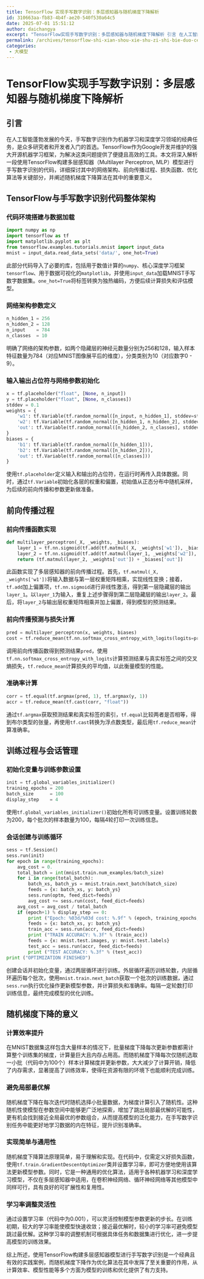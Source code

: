 ```yaml
---
title: TensorFlow 实现手写数字识别：多层感知器与随机梯度下降解析
id: 310663aa-fb83-4b4f-ae20-540f530a64c5
date: 2025-07-01 15:51:12
author: daichangya
excerpt: "TensorFlow实现手写数字识别：多层感知器与随机梯度下降解析 引言 在人工智能蓬勃发展的今天，手写数字识别作为机器学习和深度学习领域的经典任务，是众多研究者和开发者入门的首选。TensorFlow作为Google开发并维护的强大开源机器学习框架，为解决这类问题提供了便捷且高效的工具。本文将深入"
permalink: /archives/tensorflow-shi-xian-shou-xie-shu-zi-shi-bie-duo-ceng-gan-zhi-qi-yu-sui-ji-ti-du-xia-jiang-jie-xi/
categories:
 - 大模型
---
```


# TensorFlow实现手写数字识别：多层感知器与随机梯度下降解析

## 引言
在人工智能蓬勃发展的今天，手写数字识别作为机器学习和深度学习领域的经典任务，是众多研究者和开发者入门的首选。TensorFlow作为Google开发并维护的强大开源机器学习框架，为解决这类问题提供了便捷且高效的工具。本文将深入解析一段使用TensorFlow构建多层感知器（Multilayer Perceptron, MLP）模型进行手写数字识别的代码，详细探讨其中的网络架构、前向传播过程、损失函数、优化算法等关键部分，并阐述随机梯度下降算法在其中的重要意义。

## TensorFlow与手写数字识别代码整体架构
### 代码环境搭建与数据加载
```python
import numpy as np
import tensorflow as tf
import matplotlib.pyplot as plt
from tensorflow.examples.tutorials.mnist import input_data
mnist = input_data.read_data_sets('data/', one_hot=True)
```
此部分代码导入了必要的库，包括用于数值计算的`numpy`、核心深度学习框架`tensorflow`、用于数据可视化的`matplotlib`，并使用`input_data`加载MNIST手写数字数据集。`one_hot=True`将标签转换为独热编码，方便后续计算损失和评估模型。

### 网络架构参数定义
```python
n_hidden_1 = 256 
n_hidden_2 = 128
n_input    = 784
n_classes  = 10  
```
明确了网络的架构参数，如两个隐藏层的神经元数量分别为256和128，输入样本特征数量为784（对应MNIST图像展平后的维度），分类类别为10（对应数字0 - 9）。

### 输入输出占位符与网络参数初始化
```python
x = tf.placeholder("float", [None, n_input])
y = tf.placeholder("float", [None, n_classes])
stddev = 0.1
weights = {
    'w1': tf.Variable(tf.random_normal([n_input, n_hidden_1], stddev=stddev)),
    'w2': tf.Variable(tf.random_normal([n_hidden_1, n_hidden_2], stddev=stddev)),
    'out': tf.Variable(tf.random_normal([n_hidden_2, n_classes], stddev=stddev))
}
biases = {
    'b1': tf.Variable(tf.random_normal([n_hidden_1])),
    'b2': tf.Variable(tf.random_normal([n_hidden_2])),
    'out': tf.Variable(tf.random_normal([n_classes]))
}
```
使用`tf.placeholder`定义输入和输出的占位符，在运行时再传入具体数据。同时，通过`tf.Variable`初始化各层的权重和偏置，初始值从正态分布中随机采样，为后续的前向传播和参数更新做准备。

## 前向传播过程
### 前向传播函数实现
```python
def multilayer_perceptron(_X, _weights, _biases):
    layer_1 = tf.nn.sigmoid(tf.add(tf.matmul(_X, _weights['w1']), _biases['b1']))
    layer_2 = tf.nn.sigmoid(tf.add(tf.matmul(layer_1, _weights['w2']), _biases['b2']))
    return (tf.matmul(layer_2, _weights['out']) + _biases['out'])
```
此函数实现了多层感知器的前向传播过程。首先，`tf.matmul(_X, _weights['w1'])`将输入数据与第一层权重矩阵相乘，实现线性变换；接着，`tf.add`加上偏置项，`tf.nn.sigmoid`进行非线性激活，得到第一层隐藏层的输出`layer_1`。以`layer_1`为输入，重复上述步骤得到第二层隐藏层的输出`layer_2`。最后，将`layer_2`与输出层权重矩阵相乘并加上偏置，得到模型的预测结果。

### 前向传播预测与损失计算
```python
pred = multilayer_perceptron(x, weights, biases)
cost = tf.reduce_mean(tf.nn.softmax_cross_entropy_with_logits(logits=pred, labels=y))
```
调用前向传播函数得到预测结果`pred`，使用`tf.nn.softmax_cross_entropy_with_logits`计算预测结果与真实标签之间的交叉熵损失，`tf.reduce_mean`计算损失的平均值，以此衡量模型的性能。

### 准确率计算
```python
corr = tf.equal(tf.argmax(pred, 1), tf.argmax(y, 1))
accr = tf.reduce_mean(tf.cast(corr, "float"))
```
通过`tf.argmax`获取预测结果和真实标签的索引，`tf.equal`比较两者是否相等，得到布尔类型的张量，再使用`tf.cast`转换为浮点数类型，最后用`tf.reduce_mean`计算准确率。

## 训练过程与会话管理
### 初始化变量与训练参数设置
```python
init = tf.global_variables_initializer()
training_epochs = 200
batch_size      = 100
display_step    = 4
```
使用`tf.global_variables_initializer()`初始化所有可训练变量。设置训练轮数为200，每个批次的样本数量为100，每隔4轮打印一次训练信息。

### 会话创建与训练循环
```python
sess = tf.Session()
sess.run(init)
for epoch in range(training_epochs):
    avg_cost = 0.
    total_batch = int(mnist.train.num_examples/batch_size)
    for i in range(total_batch):
        batch_xs, batch_ys = mnist.train.next_batch(batch_size)
        feeds = {x: batch_xs, y: batch_ys}
        sess.run(optm, feed_dict=feeds)
        avg_cost += sess.run(cost, feed_dict=feeds)
    avg_cost = avg_cost / total_batch
    if (epoch+1) % display_step == 0:
        print ("Epoch: %03d/%03d cost: %.9f" % (epoch, training_epochs, avg_cost))
        feeds = {x: batch_xs, y: batch_ys}
        train_acc = sess.run(accr, feed_dict=feeds)
        print ("TRAIN ACCURACY: %.3f" % (train_acc))
        feeds = {x: mnist.test.images, y: mnist.test.labels}
        test_acc = sess.run(accr, feed_dict=feeds)
        print ("TEST ACCURACY: %.3f" % (test_acc))
print ("OPTIMIZATION FINISHED")
```
创建会话并初始化变量，通过两层循环进行训练。外层循环遍历训练轮数，内层循环遍历每个批次，使用`mnist.train.next_batch`获取一个批次的训练数据，通过`sess.run`执行优化操作更新模型参数，并计算损失和准确率。每隔一定轮数打印训练信息，最终完成模型的优化训练。

## 随机梯度下降的意义
### 计算效率提升
在MNIST数据集这样包含大量样本的情况下，批量梯度下降每次更新参数都需计算整个训练集的梯度，计算量巨大且内存占用高。而随机梯度下降每次仅随机选取一小批（代码中为100个）样本计算梯度并更新参数，大大减少了计算开销，降低了内存需求，显著提高了训练效率，使得在资源有限的环境下也能顺利完成训练。

### 避免局部最优解
随机梯度下降在每次迭代时随机选择小批量数据，为梯度计算引入了随机性。这种随机性使模型在参数空间中能够更广泛地探索，增加了跳出局部最优解的可能性，更有机会找到接近全局最优的参数组合，从而提高模型的泛化能力，在手写数字识别任务中能更好地学习数据的内在特征，提升识别准确率。

### 实现简单与通用性
随机梯度下降算法原理简单，易于理解和实现。在代码中，仅需定义好损失函数，使用`tf.train.GradientDescentOptimizer`类并设置学习率，即可方便地使用该算法更新模型参数。同时，它是一种通用的优化算法，适用于各种机器学习和深度学习模型，不仅在多层感知器中适用，在卷积神经网络、循环神经网络等其他模型中同样可行，具有良好的可扩展性和复用性。

### 学习率调整灵活性
通过设置学习率（代码中为0.001），可以灵活控制模型参数更新的步长。在训练初期，较大的学习率能使模型快速收敛；接近最优解时，较小的学习率可避免模型跳过最优解。这种学习率的调整机制可根据具体任务和数据集进行优化，进一步提高模型的训练效果。

综上所述，使用TensorFlow构建多层感知器模型进行手写数字识别是一个经典且有效的实践案例，而随机梯度下降作为优化算法在其中发挥了至关重要的作用，从计算效率、模型性能等多个方面为模型的训练和优化提供了有力支持。 